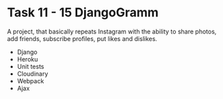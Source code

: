 # Task 11 - 15  DjangoGramm

A project, that basically repeats Instagram with the ability to share photos,
add friends, subscribe profiles, put likes and dislikes.

- Django
- Heroku
- Unit tests
- Cloudinary
- Webpack
- Ajax